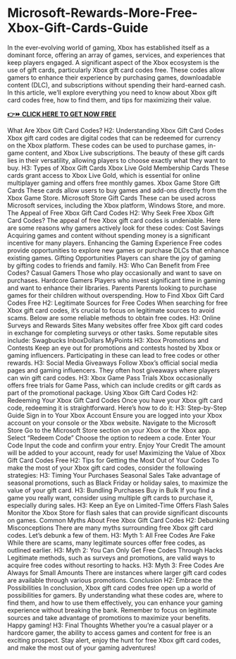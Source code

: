 # Microsoft-Rewards-More-Free-Xbox-Gift-Cards-Guide
In the ever-evolving world of gaming, Xbox has established itself as a dominant force, offering an array of games, services, and experiences that keep players engaged. A significant aspect of the Xbox ecosystem is the use of gift cards, particularly Xbox gift card codes free. These codes allow gamers to enhance their experience by purchasing games, downloadable content (DLC), and subscriptions without spending their hard-earned cash. In this article, we’ll explore everything you need to know about Xbox gift card codes free, how to find them, and tips for maximizing their value.

 

**[👉⏩ CLICK HERE TO GET NOW FREE](https://myusoffer.xyz/all-gift-card/)**

 

What Are Xbox Gift Card Codes?
H2: Understanding Xbox Gift Card Codes
Xbox gift card codes are digital codes that can be redeemed for currency on the Xbox platform. These codes can be used to purchase games, in-game content, and Xbox Live subscriptions. The beauty of these gift cards lies in their versatility, allowing players to choose exactly what they want to buy.
H3: Types of Xbox Gift Cards
Xbox Live Gold Membership Cards
These cards grant access to Xbox Live Gold, which is essential for online multiplayer gaming and offers free monthly games.
Xbox Game Store Gift Cards
These cards allow users to buy games and add-ons directly from the Xbox Game Store.
Microsoft Store Gift Cards
These can be used across Microsoft services, including the Xbox platform, Windows Store, and more.
The Appeal of Free Xbox Gift Card Codes
H2: Why Seek Free Xbox Gift Card Codes?
The appeal of free Xbox gift card codes is undeniable. Here are some reasons why gamers actively look for these codes:
Cost Savings
Acquiring games and content without spending money is a significant incentive for many players.
Enhancing the Gaming Experience
Free codes provide opportunities to explore new games or purchase DLCs that enhance existing games.
Gifting Opportunities
Players can share the joy of gaming by gifting codes to friends and family.
H3: Who Can Benefit from Free Codes?
Casual Gamers
Those who play occasionally and want to save on purchases.
Hardcore Gamers
Players who invest significant time in gaming and want to enhance their libraries.
Parents
Parents looking to purchase games for their children without overspending.
How to Find Xbox Gift Card Codes Free
H2: Legitimate Sources for Free Codes
When searching for free Xbox gift card codes, it’s crucial to focus on legitimate sources to avoid scams. Below are some reliable methods to obtain free codes.
H3: Online Surveys and Rewards Sites
Many websites offer free Xbox gift card codes in exchange for completing surveys or other tasks. Some reputable sites include:
Swagbucks
InboxDollars
MyPoints
H3: Xbox Promotions and Contests
Keep an eye out for promotions and contests hosted by Xbox or gaming influencers. Participating in these can lead to free codes or other rewards.
H3: Social Media Giveaways
Follow Xbox’s official social media pages and gaming influencers. They often host giveaways where players can win gift card codes.
H3: Xbox Game Pass Trials
Xbox occasionally offers free trials for Game Pass, which can include credits or gift cards as part of the promotional package.
Using Xbox Gift Card Codes
H2: Redeeming Your Xbox Gift Card Codes
Once you have your Xbox gift card code, redeeming it is straightforward. Here’s how to do it:
H3: Step-by-Step Guide
Sign in to Your Xbox Account
Ensure you are logged into your Xbox account on your console or the Xbox website.
Navigate to the Microsoft Store
Go to the Microsoft Store section on your Xbox or the Xbox app.
Select “Redeem Code”
Choose the option to redeem a code.
Enter Your Code
Input the code and confirm your entry.
Enjoy Your Credit
The amount will be added to your account, ready for use!
Maximizing the Value of Xbox Gift Card Codes Free
H2: Tips for Getting the Most Out of Your Codes
To make the most of your Xbox gift card codes, consider the following strategies:
H3: Timing Your Purchases
Seasonal Sales
Take advantage of seasonal promotions, such as Black Friday or holiday sales, to maximize the value of your gift card.
H3: Bundling Purchases
Buy in Bulk
If you find a game you really want, consider using multiple gift cards to purchase it, especially during sales.
H3: Keep an Eye on Limited-Time Offers
Flash Sales
Monitor the Xbox Store for flash sales that can provide significant discounts on games.
Common Myths About Free Xbox Gift Card Codes
H2: Debunking Misconceptions
There are many myths surrounding free Xbox gift card codes. Let’s debunk a few of them.
H3: Myth 1: All Free Codes Are Fake
While there are scams, many legitimate sources offer free codes, as outlined earlier.
H3: Myth 2: You Can Only Get Free Codes Through Hacks
Legitimate methods, such as surveys and promotions, are valid ways to acquire free codes without resorting to hacks.
H3: Myth 3: Free Codes Are Always for Small Amounts
There are instances where larger gift card codes are available through various promotions.
Conclusion
H2: Embrace the Possibilities
In conclusion, Xbox gift card codes free open up a world of possibilities for gamers. By understanding what these codes are, where to find them, and how to use them effectively, you can enhance your gaming experience without breaking the bank. Remember to focus on legitimate sources and take advantage of promotions to maximize your benefits. Happy gaming!
H3: Final Thoughts
Whether you’re a casual player or a hardcore gamer, the ability to access games and content for free is an exciting prospect. Stay alert, enjoy the hunt for free Xbox gift card codes, and make the most out of your gaming adventures!
